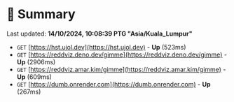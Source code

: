 # 📖 Summary
Last updated: **14/10/2024, 10:08:39 PTG "Asia/Kuala_Lumpur"**

- `GET` [https://hst.ujol.dev](https://hst.ujol.dev) - **Up** (523ms)
- `GET` [https://reddviz.deno.dev/gimme](https://reddviz.deno.dev/gimme) - **Up** (2906ms)
- `GET` [https://reddviz.amar.kim/gimme](https://reddviz.amar.kim/gimme) - **Up** (609ms)
- `GET` [https://dumb.onrender.com](https://dumb.onrender.com) - **Up** (267ms)

